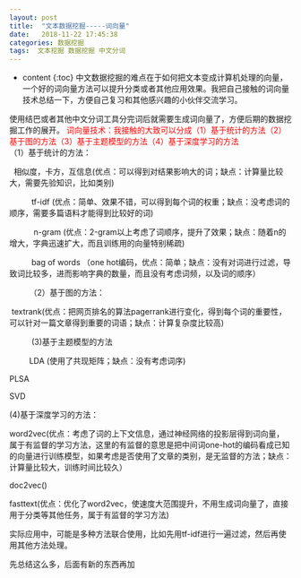 ```yaml
---
layout: post
title:  "文本数据挖掘-----词向量"
date:   2018-11-22 17:45:38
categories: 数据挖掘
tags:  文本挖掘 数据挖掘 中文分词
---
```


* content
{:toc}
中文数据挖掘的难点在于如何把文本变成计算机处理的向量，一个好的词向量方法可以提升分类或者其他应用效果。我把自己接触的词向量技术总结一下，方便自己复习和其他感兴趣的小伙伴交流学习。

使用结巴或者其他中文分词工具分完词后就需要生成词向量了，方便后期的数据挖掘工作的展开。
<font color="red">  词向量技术：我接触的大致可以分成（1）基于统计的方法（2）基于图的方法（3）基于主题模型的方法（4）基于深度学习的方法 </font>   
（1）基于统计的方法：

  相似度，卡方，互信息(优点：可以得到对结果影响大的词；缺点：计算量比较大，需要先验知识，比如类别)

          tf-idf (优点：简单、效果不错，可以得到每个词的权重；缺点：没考虑词的顺序，需要多篇语料才能得到比较好的词)

           n-gram (优点：2-gram以上考虑了词顺序，提升了效果；缺点：随着n的增大，字典迅速扩大，而且训练用的向量特别稀疏)

          bag of words （one hot编码，优点：简单；缺点：没有对词进行过滤，导致词比较多，进而影响字典的数量，而且没有考虑词频，以及词的顺序）

         （2）基于图的方法：

 textrank(优点：把网页排名的算法pagerrank进行变化，得到每个词的重要性，可以针对一篇文章得到重要的词语；缺点：计算复杂度比较高)

          (3)基于主题模型的方法

         LDA (使用了共现矩阵；缺点：没有考虑词序)

PLSA

SVD 

(4)基于深度学习的方法：

word2vec(优点：考虑了词的上下文信息，通过神经网络的投影层得到词向量，属于有监督的学习方法，这里的有监督的意思是把中间词one-hot的编码看成已知的向量进行训练模型，如果考虑是否使用了文章的类别，是无监督的方法；缺点：计算量比较大，训练时间比较久）

doc2vec()

fasttext(优点：优化了word2vec，使速度大范围提升，不用生成词向量了，直接用于分类等其他任务，属于有监督的学习方法)



实际应用中，可能是多种方法联合使用，比如先用tf-idf进行一遍过滤，然后再使用其他方法处理。

先总结这么多，后面有新的东西再加

